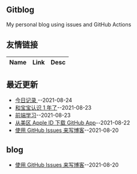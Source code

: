 ## Gitblog
My personal blog using issues and GitHub Actions
## 友情链接
| Name | Link | Desc | 
 | ---- | ---- | ---- |
## 最近更新
- [今日记录    ](https://github.com/phh95/gitblog/issues/8)--2021-08-24
- [和宝宝认识 1 年了](https://github.com/phh95/gitblog/issues/7)--2021-08-23
- [前端学习](https://github.com/phh95/gitblog/issues/6)--2021-08-23
- [从美区 Apple ID 下载 GitHub App](https://github.com/phh95/gitblog/issues/5)--2021-08-22
- [使用 GitHub Issues 来写博客](https://github.com/phh95/gitblog/issues/4)--2021-08-20
## blog
- [使用 GitHub Issues 来写博客](https://github.com/phh95/gitblog/issues/4)--2021-08-20

